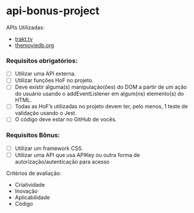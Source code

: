 # api-bonus-project

APIs Utilizadas:

- [trakt.tv](https://trakt.docs.apiary.io/)
- [themoviedb.org](https://developers.themoviedb.org/3)

### Requisitos obrigatórios:

- [ ] Utilizar uma API externa.
- [ ] Utilizar funções HoF no projeto.
- [ ] Deve existir alguma(s) manipulação(ões) do DOM a partir de um ação do usuário usando o addEventListener em algum(ns) elemento(s) do HTML.
- [ ] Todas as HoF’s utilizadas no projeto devem ter, pelo menos, 1 teste de validação usando o Jest.
- [ ] O código deve estar no GitHub de vocês.

### Requisitos Bônus:

- [ ] Utilizar um framework CSS.
- [ ] Utilizar uma API que usa APIKey ou outra forma de autorização/autenticação para acesso

Critérios de avaliação:

- Criatividade
- Inovação
- Aplicabilidade
- Código
